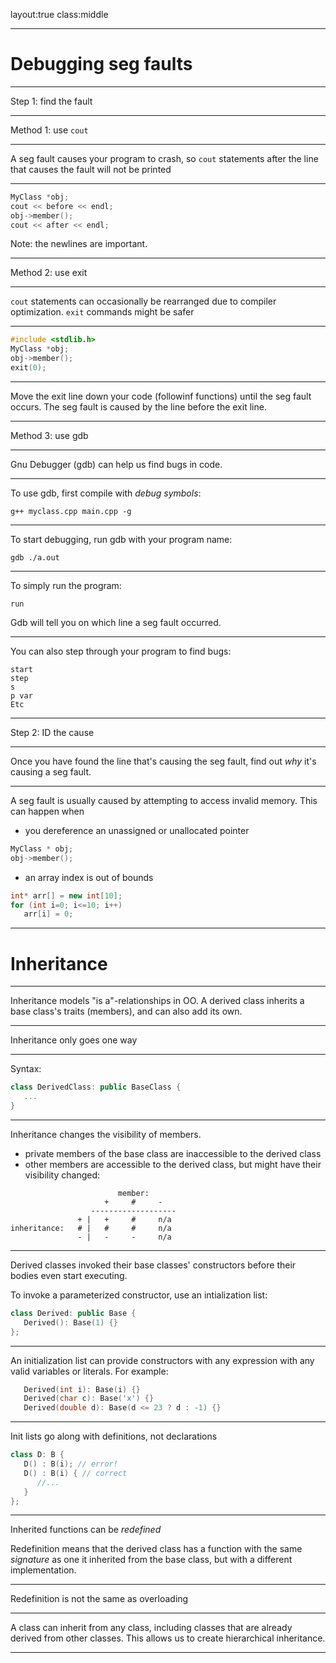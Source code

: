 layout:true
class:middle

---


# Debugging seg faults

---

Step 1: find the fault

---

Method 1: use `cout`

---

A seg fault causes your program to crash, so `cout` statements after the line that causes the fault will not be printed

---

```c++
MyClass *obj;
cout << before << endl;
obj->member();
cout << after << endl;
```

Note: the newlines are important.

---

Method 2: use exit

---

`cout` statements can occasionally be rearranged due to compiler optimization. `exit` commands might be safer

---

```c++
#include <stdlib.h>
MyClass *obj;
obj->member();
exit(0);
```

---

Move the exit line down your code (followinf functions) until the seg fault occurs. The seg fault is caused by the line before the exit line.

---

Method 3: use gdb

---

Gnu Debugger (gdb) can help us find bugs in code.

---

To use gdb, first compile with *debug symbols*:

```
g++ myclass.cpp main.cpp -g
```

---

To start debugging, run gdb with your program name:

```
gdb ./a.out
```

---

To simply run the program:

```
run
```

Gdb will tell you on which line a seg fault occurred.

---

You can also step through your program to find bugs:

```
start
step
s
p var
Etc
```

---

Step 2: ID the cause

---

Once you have found the line that's causing the seg fault, find out *why* it's causing a seg fault.

---

A seg fault is usually caused by attempting to access invalid memory. This can happen when

- you dereference an unassigned or unallocated pointer
```c++
MyClass * obj;
obj->member();
```

- an array index is out of bounds
```c++
int* arr[] = new int[10];
for (int i=0; i<=10; i++)
   arr[i] = 0;
```

---

# Inheritance

---

Inheritance models "is a"-relationships in OO. A derived class inherits a base class's traits (members), and can also add its own.

---

Inheritance only goes one way

---

Syntax:

```c++
class DerivedClass: public BaseClass {
   ...
}
```

---

Inheritance changes the visibility of members.
- private members of the base class are inaccessible to the derived class
- other members are accessible to the derived class, but might have their visibility changed:

```
                        member:
                     +     #     -
                  -------------------
               + |   +     #     n/a
inheritance:   # |   #     #     n/a
               - |   -     -     n/a
```
---

Derived classes invoked their base classes' constructors before their bodies even start executing.

To invoke a parameterized constructor, use an intialization list:
```c++
class Derived: public Base {
   Derived(): Base(1) {}
};
```

---

An initialization list can provide constructors with any expression with any valid variables or literals. For example:
```c++
   Derived(int i): Base(i) {}
   Derived(char c): Base('x') {}
   Derived(double d): Base(d <= 23 ? d : -1) {}
```

---

Init lists go along with definitions, not declarations

```c++
class D: B {
   D() : B(i); // error!
   D() : B(i) { // correct
      //...
   }
};

```
---

Inherited functions can be *redefined*

Redefinition means that the derived class has a function with the same *signature* as one it inherited from the base class, but with a different implementation.

---

Redefinition is not the same as overloading

---

A class can inherit from any class, including classes that are already derived from other classes. This allows us to create hierarchical inheritance.

---

